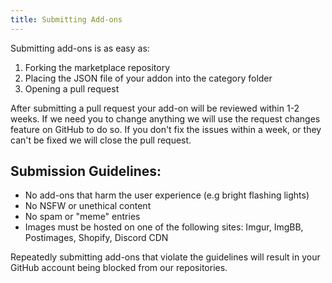 ```yaml
---
title: Submitting Add-ons
---
```


Submitting add-ons is as easy as:
1. Forking the marketplace repository
2. Placing the JSON file of your addon into the category folder
3. Opening a pull request

After submitting a pull request your add-on will be reviewed within 1-2 weeks. If we need you to change anything we will use the request changes feature on GitHub to do so. If you don't fix the issues within a week, or they can't be fixed we will close the pull request.

## Submission Guidelines:
* No add-ons that harm the user experience (e.g bright flashing lights)
* No NSFW or unethical content
* No spam or "meme" entries
* Images must be hosted on one of the following sites: Imgur, ImgBB, Postimages, Shopify, Discord CDN

Repeatedly submitting add-ons that violate the guidelines will result in your GitHub account being blocked from our repositories.
